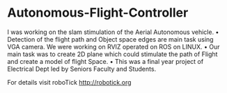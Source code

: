 # Autonomous-Flight-Controller

I was working on the slam stimulation of the Aerial Autonomous vehicle.
• Detection of the flight path and Object space edges are main task using VGA camera. We were working on RVIZ operated on ROS on LINUX.
• Our main task was to create 2D plane which could stimulate the path of Flight and create a model of flight Space.
• This was a final year project of Electrical Dept led by Seniors Faculty and Students.

For details visit roboTick http://robotick.org
